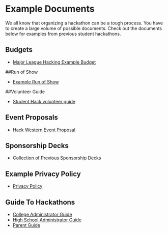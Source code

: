 # Example Documents

We all know that organizing a hackathon can be a tough process. You have to create a large volume of possible documents. Check out the documents below for examples from previous student hackathons.

## Budgets
- [Major League Hacking Example Budget](https://docs.google.com/spreadsheets/d/1ADKWatCbC3AhBKlyWOtVSqMcD6O6Y3FcwMTZwynPwDA/edit)

##Run of Show
- [Example Run of Show](https://docs.google.com/spreadsheets/d/1e2B4-AYUU3Y0xFmiTGLYfRosP2IdXxF1Ud5GvGh-6cE/edit?usp=sharing)

##Volunteer Guide
- [Student Hack volunteer guide](https://github.com/MLH/mlh-hackathon-organizer-guide/blob/master/Organizer-Resources/StudentHack%20Volunteer%20Guide.docx?raw=true)

## Event Proposals
- [Hack Western Event Proposal](https://github.com/MLH/hackathon-organizer-guide/blob/master/Organizer-Resources/Event%20Proposal%20Deck%20for%20Western%20University.pdf)

## Sponsorship Decks
- [Collection of Previous Sponsorship Decks](https://github.com/MLH/hackathon-organizer-guide/blob/master/Organizer-Resources/Previous-Sponsorship-Decks)

## Example Privacy Policy
- [Privacy Policy](https://github.com/MLH/hackathon-organizer-guide/blob/master/Organizer-Resources/Example-Privacy-Policy.md)

## Guide To Hackathons
- [College Administrator Guide](https://mlh.io/college-administrator-hackathon-guide)
- [High School Administrator Guide](https://mlh.io/high-school-administrator-hackathon-guide)
- [Parent Guide](https://mlh.io/parent-hackathon-guide)
